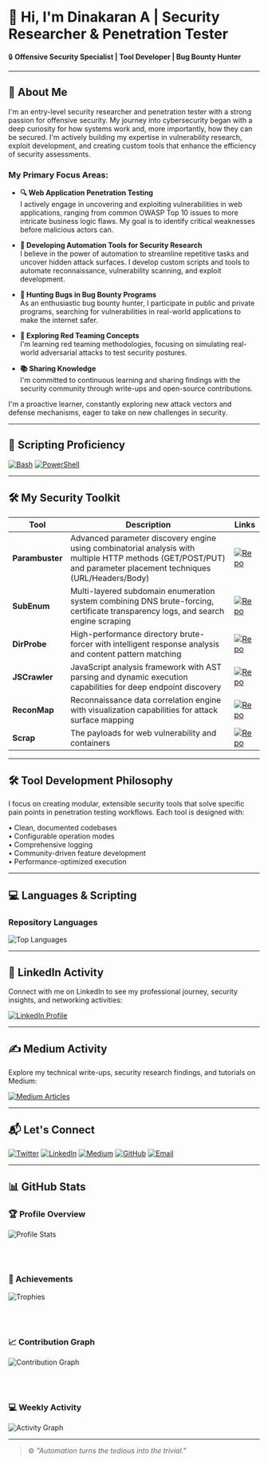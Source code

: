 # 👋 Hi, I'm Dinakaran A | Security Researcher & Penetration Tester

🔒 **Offensive Security Specialist | Tool Developer | Bug Bounty Hunter**

---

## 🚀 About Me

I'm an entry-level security researcher and penetration tester with a strong passion for offensive security. My journey into cybersecurity began with a deep curiosity for how systems work and, more importantly, how they can be secured. I'm actively building my expertise in vulnerability research, exploit development, and creating custom tools that enhance the efficiency of security assessments.

### My Primary Focus Areas:

- **🔍 Web Application Penetration Testing**  
  I actively engage in uncovering and exploiting vulnerabilities in web applications, ranging from common OWASP Top 10 issues to more intricate business logic flaws. My goal is to identify critical weaknesses before malicious actors can.

- **🤖 Developing Automation Tools for Security Research**  
  I believe in the power of automation to streamline repetitive tasks and uncover hidden attack surfaces. I develop custom scripts and tools to automate reconnaissance, vulnerability scanning, and exploit development.

- **🐛 Hunting Bugs in Bug Bounty Programs**  
  As an enthusiastic bug bounty hunter, I participate in public and private programs, searching for vulnerabilities in real-world applications to make the internet safer.

- **🔴 Exploring Red Teaming Concepts**  
  I'm learning red teaming methodologies, focusing on simulating real-world adversarial attacks to test security postures.

- **📚 Sharing Knowledge**  
  I'm committed to continuous learning and sharing findings with the security community through write-ups and open-source contributions.

I'm a proactive learner, constantly exploring new attack vectors and defense mechanisms, eager to take on new challenges in security.

---

## 🧠 Scripting Proficiency

[![Bash](https://img.shields.io/badge/Bash-4EAA25?style=for-the-badge&logo=gnu-bash&logoColor=white)](https://www.gnu.org/software/bash/)
[![PowerShell](https://img.shields.io/badge/PowerShell-5391FE?style=for-the-badge&logo=powershell&logoColor=white)](https://learn.microsoft.com/en-us/powershell/)

---

## 🛠️ My Security Toolkit

| Tool        | Description | Links |
|-------------|-------------|-------|
| **Parambuster** | Advanced parameter discovery engine using combinatorial analysis with multiple HTTP methods (GET/POST/PUT) and parameter placement techniques (URL/Headers/Body) | [![Repo](https://img.shields.io/badge/View_Parambuster-4285F4?style=for-the-badge&logo=github&logoColor=white)](https://github.com/adinakaran/parambuster) |
| **SubEnum** | Multi-layered subdomain enumeration system combining DNS brute-forcing, certificate transparency logs, and search engine scraping | [![Repo](https://img.shields.io/badge/View_SubEnum-34A853?style=for-the-badge&logo=github&logoColor=white)](https://github.com/adinakaran/subenum) |
| **DirProbe** | High-performance directory brute-forcer with intelligent response analysis and content pattern matching | [![Repo](https://img.shields.io/badge/View_DirProbe-EA4335?style=for-the-badge&logo=github&logoColor=white)](https://github.com/adinakaran/dirprobe) |
| **JSCrawler** | JavaScript analysis framework with AST parsing and dynamic execution capabilities for deep endpoint discovery | [![Repo](https://img.shields.io/badge/View_JSCrawler-FBBC05?style=for-the-badge&logo=github&logoColor=black)](https://github.com/adinakaran/jscrawler) |
| **ReconMap** | Reconnaissance data correlation engine with visualization capabilities for attack surface mapping | [![Repo](https://img.shields.io/badge/View_ReconMap-FBBC05?style=for-the-badge&logo=github&logoColor=black)](https://github.com/adinakaran/reconmap) |
| **Scrap** | The payloads for web vulnerability and containers | [![Repo](https://img.shields.io/badge/View_ReconMap-FBBC05?style=for-the-badge&logo=github&logoColor=black)](https://github.com/adinakaran/scrap) |

---

## 🛠️ Tool Development Philosophy

I focus on creating modular, extensible security tools that solve specific pain points in penetration testing workflows. Each tool is designed with:

• Clean, documented codebases  
• Configurable operation modes  
• Comprehensive logging  
• Community-driven feature development  
• Performance-optimized execution

---

## 💻 Languages & Scripting

### Repository Languages
![Top Languages](https://github-readme-stats.vercel.app/api/top-langs/?username=adinakaran&layout=compact&theme=dark&hide=html,css,scss)

---

## 💼 LinkedIn Activity

Connect with me on LinkedIn to see my professional journey, security insights, and networking activities:

[![LinkedIn Profile](https://img.shields.io/badge/-View%20My%20LinkedIn%20Profile-0077B5?style=for-the-badge&logo=linkedin&logoColor=white)](https://www.linkedin.com/in/dinakaran-a-34174b238/)

---

## ✍️ Medium Activity

Explore my technical write-ups, security research findings, and tutorials on Medium:

[![Medium Articles](https://img.shields.io/badge/-Read%20My%20Medium%20Articles-12100E?style=for-the-badge&logo=medium&logoColor=white)](https://medium.com/@dhinasamp89)

---

## 📬 Let's Connect

[![Twitter](https://img.shields.io/badge/Twitter-1DA1F2?style=for-the-badge&logo=twitter&logoColor=white)](https://x.com/dinakaran891)
[![LinkedIn](https://img.shields.io/badge/LinkedIn-0077B5?style=for-the-badge&logo=linkedin&logoColor=white)](https://www.linkedin.com/in/dinakaran-a-34174b238/)
[![Medium](https://img.shields.io/badge/Medium-12100E?style=for-the-badge&logo=medium&logoColor=white)](https://medium.com/@dhinasamp89)
[![GitHub](https://img.shields.io/badge/GitHub-181717?style=for-the-badge&logo=github&logoColor=white)](https://github.com/adinakaran)
[![Email](https://img.shields.io/badge/Gmail-D14836?style=for-the-badge&logo=gmail&logoColor=white)](mailto:dhinasamp89@gmail.com)

---

## 📊 GitHub Stats

### 🏆 Profile Overview

![Profile Stats](https://github-readme-stats.vercel.app/api?username=adinakaran&show_icons=true&theme=dark&hide_title=false&count_private=true&include_all_commits=true&line_height=24&custom_title=Dinakaran's+GitHub+Stats)

<br/><br/>

### 🏅 Achievements

![Trophies](https://github-profile-trophy.vercel.app/?username=adinakaran&theme=darkhub&no-frame=true&margin-w=15&row=2&column=4)

<br/><br/>

### 📈 Contribution Graph

![Contribution Graph](https://ghchart.rshah.org/adinakaran)

<br/><br/>

### 💻 Weekly Activity

![Activity Graph](https://github-readme-activity-graph.vercel.app/graph?username=adinakaran&theme=github-dark&area=true&hide_border=true)

---

> ⚙️ *"Automation turns the tedious into the trivial."*
